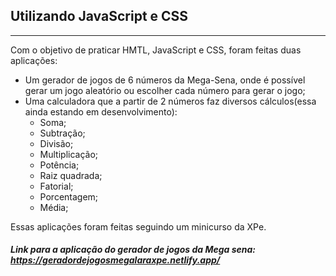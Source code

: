 ## Utilizando JavaScript e CSS
---

Com o objetivo de praticar HMTL, JavaScript e CSS, foram feitas duas aplicações:
 - Um gerador de jogos de 6 números da Mega-Sena, onde é possível gerar um jogo aleatório ou escolher cada número para gerar o jogo; 
 - Uma calculadora que a partir de 2 números faz diversos cálculos(essa ainda estando em desenvolvimento): 
    - Soma;
    - Subtração;
    - Divisão;
    - Multiplicação;
    - Potência;
    - Raiz quadrada;
    - Fatorial;
    - Porcentagem;
    - Média;

Essas aplicações foram feitas seguindo um minicurso da XPe.
##### Link para a aplicação do gerador de jogos da Mega sena:  https://geradordejogosmegalaraxpe.netlify.app/
